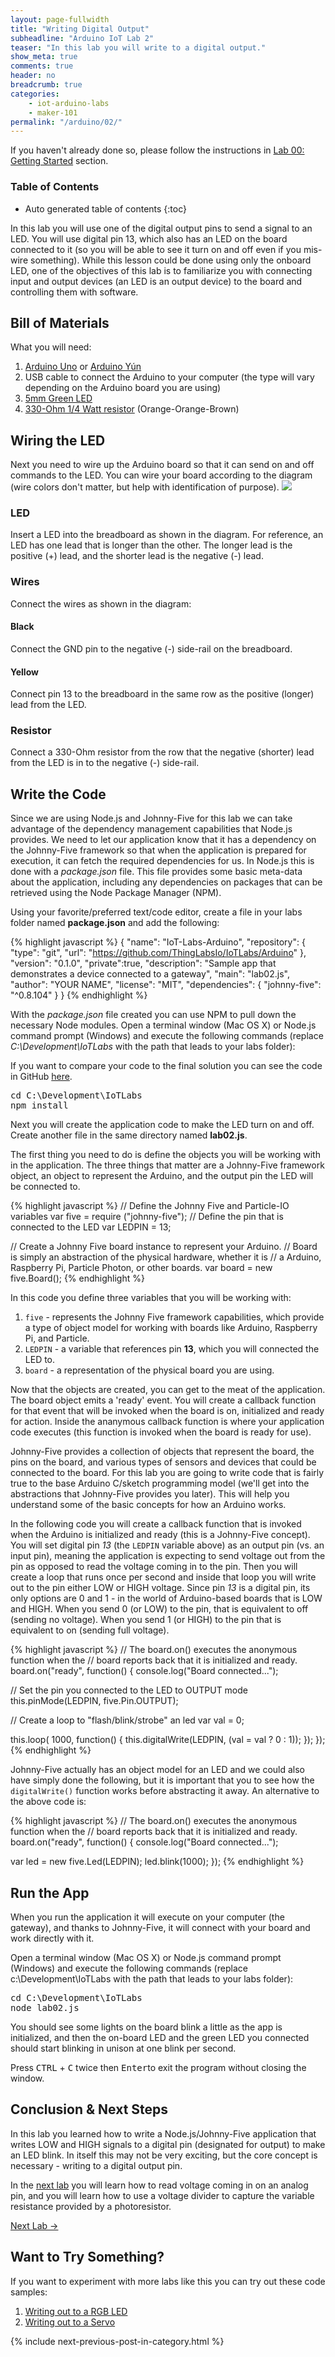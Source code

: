 ```yaml
---
layout: page-fullwidth
title: "Writing Digital Output"
subheadline: "Arduino IoT Lab 2"
teaser: "In this lab you will write to a digital output."
show_meta: true
comments: true
header: no
breadcrumb: true
categories:
    - iot-arduino-labs
    - maker-101
permalink: "/arduino/02/"
---
```

If you haven't already done so, please follow the instructions in [Lab 00: Getting Started][gettingstarted] section.

### Table of Contents
*  Auto generated table of contents
{:toc}

In this lab you will use one of the digital output pins to send a signal to an LED. You will use digital pin 13, which also has an LED on the board connected to it (so you will be able to see it turn on and off even if you mis-wire something). While this lesson could be done using only the onboard LED, one of the objectives of this lab is to familiarize you with connecting input and output devices (an LED is an output device) to the board and controlling them with software.

## Bill of Materials
What you will need:

1. [Arduino Uno][uno] or [Arduino Y&uacute;n][yun] 
2. USB cable to connect the Arduino to your computer (the type will vary depending on the Arduino board you are using)
3. [5mm Green LED][2]
4. [330-Ohm 1/4 Watt resistor][3] (Orange-Orange-Brown)

## Wiring the LED
Next you need to wire up the Arduino board so that it can send on and off commands to the LED. You can wire your board according to the diagram (wire colors don't matter, but help with identification of purpose).
<img src="/images/lab01_bb.png"/>

### LED
Insert a LED into the breadboard as shown in the diagram. For reference, an LED has one lead that is longer than the other. The longer lead is the positive (+) lead, and the shorter lead is the negative (-) lead.

### Wires
Connect the wires as shown in the diagram:

#### Black
Connect the GND pin to the negative (-) side-rail on the breadboard.

#### Yellow
Connect pin 13 to the breadboard in the same row as the positive (longer) lead from the LED.

### Resistor
Connect a 330-Ohm resistor from the row that the negative (shorter) lead from the LED is in to the negative (-) side-rail.

## Write the Code
Since we are using Node.js and Johnny-Five for this lab we can take advantage of the dependency management capabilities that 
Node.js provides. We need to let our application know that it has a dependency on the Johnny-Five framework so that when the 
application is prepared for execution, it can fetch the required dependencies for us. In Node.js this is done with 
a _package.json_ file. This file provides some basic meta-data about the application, including any dependencies on packages 
that can be retrieved using the Node Package Manager (NPM).

Using your favorite/preferred text/code editor, create a file in your labs folder named <strong>package.json</strong> and add the following:

{% highlight javascript %}
{
  "name": "IoT-Labs-Arduino",
  "repository": {
    "type": "git",
    "url": "https://github.com/ThingLabsIo/IoTLabs/Arduino"
  },
  "version": "0.1.0",
  "private":true,
  "description": "Sample app that demonstrates a device connected to a gateway",
  "main": "lab02.js",
    "author": "YOUR NAME",
  "license": "MIT",
  "dependencies": {
    "johnny-five": "^0.8.104"
  }
}
{% endhighlight %}

With the _package.json_ file created you can use NPM to pull down the necessary Node modules. Open a terminal window (Mac OS X) or Node.js 
command prompt (Windows) and execute the following commands (replace _C:\Development\IoTLabs_ with the path that leads to your labs folder):

If you want to compare your code to the final solution you can see the code in GitHub [here][lab02code].

<pre>
cd C:\Development\IoTLabs
npm install
</pre>

Next you will create the application code to make the LED turn on and off. Create another file in the same directory named <strong>lab02.js</strong>.

The first thing you need to do is define the objects you will be working with in the application. The three things that matter are a Johnny-Five 
framework object, an object to represent the Arduino, and the output pin the LED will be connected to.

{% highlight javascript %}
// Define the Johnny Five and Particle-IO variables
var five = require ("johnny-five"); 
// Define the pin that is connected to the LED 
var LEDPIN = 13;

// Create a Johnny Five board instance to represent your Arduino.
// Board is simply an abstraction of the physical hardware, whether it is 
// a Arduino, Raspberry Pi, Particle Photon, or other boards. 
var board = new five.Board();
{% endhighlight %}

In this code you define three variables that you will be working with:

1. <code>five</code> - represents the Johnny Five framework capabilities, which provide a type of object model for working with boards like Arduino, Raspberry Pi, and Particle.
3. <code>LEDPIN</code> - a variable that references pin __13__, which you will connected the LED to.
4. <code>board</code> - a representation of the physical board you are using.

Now that the objects are created, you can get to the meat of the application. The board object emits a 'ready' event. You will create a 
callback function for that event that will be invoked when the board is on, initialized and ready for action. Inside the ananymous callback 
function is where your application code executes (this function is invoked when the board is ready for use).

Johnny-Five provides a collection of objects that represent the board, the pins on the board, and various types of sensors and devices that 
could be connected to the board. For this lab you are going to write code that is fairly true to the base Arduino C/sketch programming model 
(we'll get into the abstractions that Johnny-Five provides you later). This will help you understand some of the basic concepts for how an 
Arduino works.

In the following code you will create a callback function that is invoked when the Arduino is initialized and ready (this is a Johnny-Five concept). 
You will set digital pin _13_ (the <code>LEDPIN</code> variable above) as an output pin (vs. an input pin), meaning the application is expecting 
to send voltage out from the pin as opposed to read the voltage coming in to the pin. Then you will create a loop that runs once per second and 
inside that loop you will write out to the pin either LOW or HIGH voltage. Since pin _13_ is a digital pin, its only options are 0 and 1 - in the 
world of Arduino-based boards that is LOW and HIGH. When you send 0 (or LOW) to the pin, that is equivalent to off (sending no voltage). When you 
send 1 (or HIGH) to the pin that is equivalent to on (sending full voltage).

{% highlight javascript %}
// The board.on() executes the anonymous function when the
// board reports back that it is initialized and ready. 
board.on("ready", function() {
  console.log("Board connected...");
  
  // Set the pin you connected to the LED to OUTPUT mode
  this.pinMode(LEDPIN, five.Pin.OUTPUT);
  
  // Create a loop to "flash/blink/strobe" an led
  var val = 0;
  
  this.loop( 1000, function() {
    this.digitalWrite(LEDPIN, (val = val ? 0 : 1));
  });
});
{% endhighlight %}
  
Johnny-Five actually has an object model for an LED and we could also have simply done the following, but it is important that you to see how 
the <code>digitalWrite()</code> function works before abstracting it away. An alternative to the above code is:

{% highlight javascript %}
// The board.on() executes the anonymous function when the
// board reports back that it is initialized and ready. 
board.on("ready", function() {
  console.log("Board connected...");
  
  var led = new five.Led(LEDPIN);
  led.blink(1000);
});
{% endhighlight %}

## Run the App
When you run the application it will execute on your computer (the gateway), and thanks to Johnny-Five, it will connect with your board and 
work directly with it.

Open a terminal window (Mac OS X) or Node.js command prompt (Windows) and execute the following commands (replace c:\Development\IoTLabs with 
the path that leads to your labs folder):

<pre>
cd C:\Development\IoTLabs
node lab02.js
</pre>

You should see some lights on the board blink a little as the app is initialized, and then the on-board LED and the green LED you connected 
should start blinking in unison at one blink per second.

Press <kbd>CTRL</kbd> + <kbd>C</kbd> twice then <kbd>Enter</kbd>to exit the program without closing the window.

## Conclusion &amp; Next Steps
In this lab you learned how to write a Node.js/Johnny-Five application that writes LOW and HIGH signals to a digital pin (designated for output) 
to make an LED blink. In itself this may not be very exciting, but the core concept is necessary - writing to a digital output pin.

In the [next lab][nextlab] you will learn how to read voltage coming in on an analog pin, and you will learn how to use a voltage divider to capture the 
variable resistance provided by a photoresistor.

[Next Lab ->][nextlab]

## Want to Try Something?
If you want to experiment with more labs like this you can try out these code samples:

1. [Writing out to a RGB LED][lab02rgb]
2. [Writing out to a Servo][lab02servo]

{% include next-previous-post-in-category.html %}

[uno]: http://www.arduino.cc/en/Main/ArduinoBoardUno
[yun]: http://www.arduino.cc/en/Main/ArduinoBoardYun
[1]: http://www.arduino.cc/en/Main/ArduinoBoardYun
[2]: http://www.sparkfun.com/products/12062
[3]: http://www.sparkfun.com/products/10969
[4]: http://www.sparkfun.com/products/13154
[nextlab]: /arduino/03/
[gettingstarted]: /arduino/00/
[lab02rgb]: https://github.com/ThingLabsIo/IoTLabs/blob/master/Arduino/Labs01_03/lab02_rgb.js
[lab02servo]: https://github.com/ThingLabsIo/IoTLabs/blob/master/Arduino/Labs01_03/lab02_servo.js
[lab02code]: https://github.com/ThingLabsIo/IoTLabs/blob/master/Arduino/Labs01_03/lab02.js